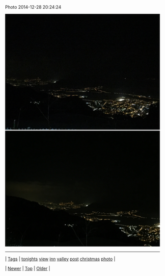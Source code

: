 <!--
title: Photo 2014-12-28 20
date: 2020-06-28T15:27:00.058Z
tags: tonights, view, inn, valley, post, christmas, photo
-->


Photo 2014-12-28 20:24:24

![](106437039479-0.jpg)
![](106437039479-1.jpg)

<!--BOTTOM-POST-NAVIGATION-->
---

| [Tags](tags.md) | [tonights](tag-tonights.md) [view](tag-view.md) [inn](tag-inn.md) [valley](tag-valley.md) [post](tag-post.md) [christmas](tag-christmas.md) [photo](tag-photo.md) |

| [Newer](106402991584.md) | [Top](index.md) | [Older](106447659144.md) |